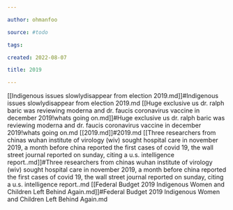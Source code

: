 ```yaml
---

author: ohmanfoo

source: #todo

tags: 

created: 2022-08-07

title: 2019

---
```

[[Indigenous issues slowlydisappear from election 2019.md]]#Indigenous issues slowlydisappear from election 2019.md
[[Huge exclusive us dr. ralph baric was reviewing moderna and dr. faucis coronavirus vaccine in december 2019!whats going on.md]]#Huge exclusive us dr. ralph baric was reviewing moderna and dr. faucis coronavirus vaccine in december 2019!whats going on.md
[[2019.md]]#2019.md
[[Three researchers from chinas wuhan institute of virology (wiv) sought hospital care in november 2019, a month before china reported the first cases of covid 19, the wall street journal reported on sunday, citing a u.s. intelligence report..md]]#Three researchers from chinas wuhan institute of virology (wiv) sought hospital care in november 2019, a month before china reported the first cases of covid 19, the wall street journal reported on sunday, citing a u.s. intelligence report..md
[[Federal Budget 2019 Indigenous Women and Children Left Behind Again.md]]#Federal Budget 2019 Indigenous Women and Children Left Behind Again.md
